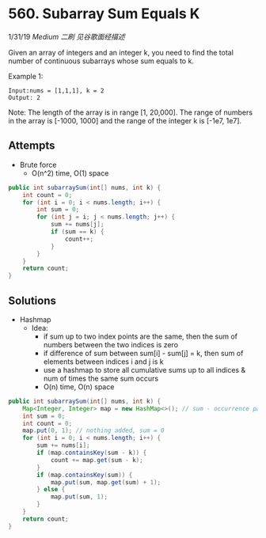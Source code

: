 # 560. Subarray Sum Equals K
1/31/19
*Medium* *二刷* *见谷歌面经描述*

Given an array of integers and an integer k, you need to find the total number of continuous subarrays whose sum equals to k.

Example 1:
```
Input:nums = [1,1,1], k = 2
Output: 2
```
Note:
The length of the array is in range [1, 20,000].
The range of numbers in the array is [-1000, 1000] and the range of the integer k is [-1e7, 1e7].

## Attempts
- Brute force
  - O(n^2) time, O(1) space
```Java
public int subarraySum(int[] nums, int k) {
    int count = 0;
    for (int i = 0; i < nums.length; i++) {
        int sum = 0;
        for (int j = i; j < nums.length; j++) {
            sum += nums[j];
            if (sum == k) {
                count++;
            }
        }
    }
    return count;
}
```

## Solutions
- Hashmap
  - Idea:
    - if sum up to two index points are the same, then the sum of numbers between the two indices is zero
    - if difference of sum between sum[i] - sum[j] = k, then sum of elements between indices i and j is k
    - use a hashmap to store all cumulative sums up to all indices & num of times the same sum occurs
    - O(n) time, O(n) space
```Java
public int subarraySum(int[] nums, int k) {
    Map<Integer, Integer> map = new HashMap<>(); // sum - occurrence pairs
    int sum = 0;
    int count = 0;
    map.put(0, 1); // nothing added, sum = 0
    for (int i = 0; i < nums.length; i++) {
        sum += nums[i];
        if (map.containsKey(sum - k)) {
            count += map.get(sum - k);
        }
        if (map.containsKey(sum)) {
            map.put(sum, map.get(sum) + 1);
        } else {
            map.put(sum, 1);
        }
    }
    return count;
}
```
